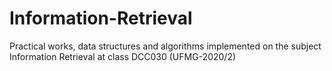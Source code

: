 # Information-Retrieval
Practical works, data structures and algorithms implemented on the subject Information Retrieval at class DCC030 (UFMG-2020/2)
